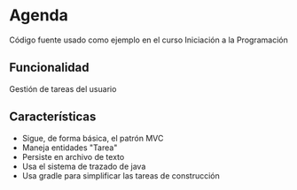 # Agenda

Código fuente usado como ejemplo en el curso Iniciación a la Programación

## Funcionalidad
Gestión de tareas del usuario

## Características
- Sigue, de forma básica, el patrón MVC
- Maneja entidades "Tarea"
- Persiste en archivo de texto
- Usa el sistema de trazado de java
- Usa gradle para simplificar las tareas de construcción
